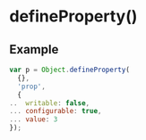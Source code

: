 defineProperty()
================

## Example 
```javascript
var p = Object.defineProperty(
  {},
  'prop',
  {
..  writable: false,
... configurable: true,
... value: 3
});
```
